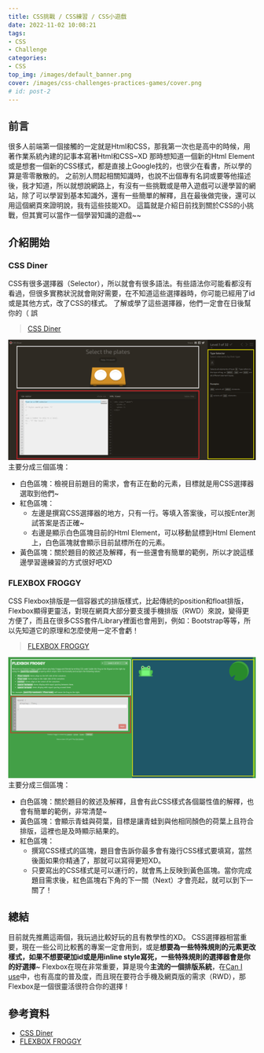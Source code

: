 ```yaml
---
title: CSS挑戰 / CSS練習 / CSS小遊戲
date: 2022-11-02 10:08:21
tags:
- CSS
- Challenge
categories:
- CSS
top_img: /images/default_banner.png
cover: /images/css-challenges-practices-games/cover.png
# id: post-2
---
```


## 前言
很多人前端第一個接觸的一定就是Html和CSS，那我第一次也是高中的時候，用著作業系統內建的記事本寫著Html和CSS~XD
那時想知道一個新的Html Element或是想套一個新的CSS樣式，都是直接上Google找的，也很少在看書，所以學的算是零零散散的。
之前別人問起相關知識時，也說不出個專有名詞或要等他描述後，我才知道，所以就想說網路上，有沒有一些挑戰或是帶入遊戲可以邊學習的網站，除了可以學習到基本知識外，還有一些簡單的解釋，且在最後做完後，還可以用這個網頁來證明說，我有這些技能XD。
這篇就是介紹日前找到關於CSS的小挑戰，但其實可以當作一個學習知識的遊戲~~

## 介紹開始

### CSS Diner
CSS有很多選擇器（Selector），所以就會有很多語法。有些語法你可能看都沒有看過，但很多實務狀況就會剛好需要，在不知道這些選擇器時，你可能已經用了id或是其他方式，改了CSS的樣式。
了解或學了這些選擇器，他們一定會在日後幫你的（ 誤
> [CSS Diner](https://flukeout.github.io/)

![](/images/css-challenges-practices-games/post_content_img_1.png)
主要分成三個區塊：
- 白色區塊：檢視目前題目的需求，會有正在動的元素，目標就是用CSS選擇器選取到他們~
- 紅色區塊：
  - 左邊是撰寫CSS選擇器的地方，只有一行。等填入答案後，可以按Enter測試答案是否正確~
  - 右邊是顯示白色區塊目前的Html Element，可以移動鼠標到Html Element上，白色區塊就會顯示目前鼠標所在的元素。
- 黃色區塊：關於題目的敘述及解釋，有一些還會有簡單的範例，所以才說這樣邊學習邊練習的方式很好吧XD

### FLEXBOX FROGGY
CSS Flexbox排版是一個容器式的排版樣式，比起傳統的position和float排版，Flexbox顯得更靈活，對現在網頁大部分要支援手機排版（RWD）來說，變得更方便了，而且在很多CSS套件/Library裡面也會用到，例如：Bootstrap等等，所以先知道它的原理和怎麼使用一定不會虧！
> [FLEXBOX FROGGY](https://flexboxfroggy.com/)

![](/images/css-challenges-practices-games/post_content_img_2.png)
主要分成三個區塊：
- 白色區塊：關於題目的敘述及解釋，且會有此CSS樣式各個屬性值的解釋，也會有簡單的範例，非常清楚~
- 黃色區塊：會顯示青蛙與荷葉，目標是讓青蛙到與他相同顏色的荷葉上且符合排版，這裡也是及時顯示結果的。
- 紅色區塊：
  - 撰寫CSS樣式的區塊，題目會告訴你最多會有幾行CSS樣式要填寫，當然後面如果你精通了，那就可以寫得更短XD。
  - 只要寫出的CSS樣式是可以運行的，就會馬上反映到黃色區塊。當你完成題目需求後，紅色區塊右下角的下一關（Next）才會亮起，就可以到下一關了！

## 總結
目前就先推薦這兩個，我玩過比較好玩的且有教學性的XD。
CSS選擇器相當重要，現在一些公司比較舊的專案一定會用到，或是**想要為一些特殊規則的元素更改樣式，如果不想要硬加id或是用inline style寫死，一些特殊規則的選擇器會是你的好選擇**~
Flexbox在現在非常重要，算是現今**主流的一個排版系統**，在[Can I use](https://caniuse.com/flexbox)中，也有高度的普及度，而且現在要符合手機及網頁版的需求（RWD），那Flexbox是一個很靈活很符合你的選擇！

## 參考資料
- [CSS Diner](https://flukeout.github.io/)
- [FLEXBOX FROGGY](https://flexboxfroggy.com/)